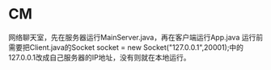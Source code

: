 # CM
网络聊天室，先在服务器运行MainServer.java，再在客户端运行App.java
运行前需要把Client.java的Socket socket = new Socket("127.0.0.1",20001);中的127.0.0.1改成自己服务器的IP地址，没有则就在本地运行。
